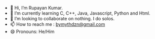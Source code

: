 - 👋 Hi, I’m Rupayan Kumar.
- 🌱 I’m currently learning C, C++, Java, Javascript, Python and Html.
- 💞️ I’m looking to collaborate on nothing. I do solos. 
- 📫 How to reach me : bymythdzn@gmail.com 
- 😄 Pronouns: He/Him
